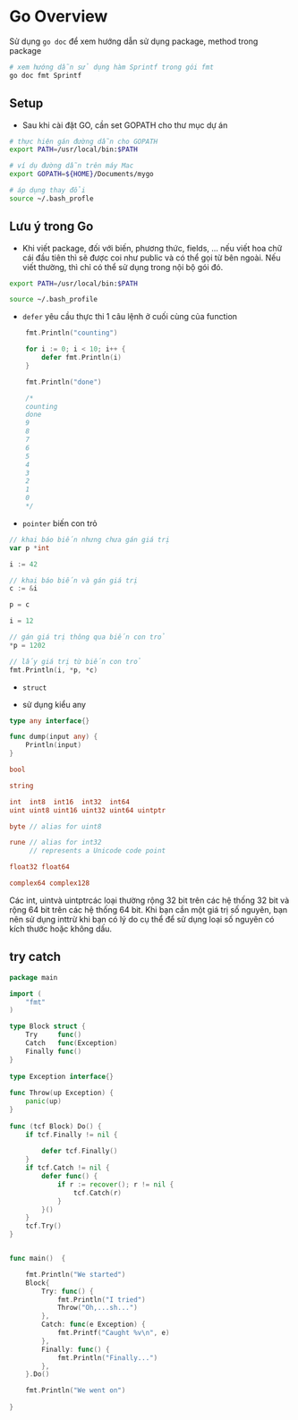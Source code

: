 # Go Overview
Sử dụng `go doc` để xem hướng dẫn sử dụng package, method trong package

```bash
# xem hướng dẫn sử dụng hàm Sprintf trong gói fmt
go doc fmt Sprintf
```
## Setup
- Sau khi cài đặt GO, cần set GOPATH cho thư mục dự án
```bash
# thực hiện gán đường dẫn cho GOPATH
export PATH=/usr/local/bin:$PATH

# ví dụ đường dẫn trên máy Mac
export GOPATH=${HOME}/Documents/mygo

# áp dụng thay đổi
source ~/.bash_profle
```

## Lưu ý trong Go
- Khi viết package, đối với biến, phương thức, fields, ... nếu viết hoa chữ cái đầu tiên thì sẽ được coi như public và có thể gọi từ bên ngoài. Nếu viết thường, thì chỉ có thể sử dụng trong nội bộ gói đó.

```bash
export PATH=/usr/local/bin:$PATH

source ~/.bash_profile
```

- `defer` yêu cầu thực thi 1 câu lệnh ở cuối cùng của function

```go
	fmt.Println("counting")

	for i := 0; i < 10; i++ {
		defer fmt.Println(i)
	}

    fmt.Println("done")

    /*
    counting
    done
    9
    8
    7
    6
    5
    4
    3
    2
    1
    0
    */
```

- `pointer` biến con trỏ

```go
// khai báo biến nhưng chưa gán giá trị
var p *int

i := 42

// khai báo biến và gán giá trị
c := &i

p = c

i = 12

// gán giá trị thông qua biến con trỏ
*p = 1202

// lấy giá trị từ biến con trỏ
fmt.Println(i, *p, *c)
```

- `struct` 

- sử dụng kiểu any
```go
type any interface{}

func dump(input any) {
	Println(input)
}
```

```go
bool

string

int  int8  int16  int32  int64
uint uint8 uint16 uint32 uint64 uintptr

byte // alias for uint8

rune // alias for int32
     // represents a Unicode code point

float32 float64

complex64 complex128

```

Các int, uintvà uintptrcác loại thường rộng 32 bit trên các hệ thống 32 bit và rộng 64 bit trên các hệ thống 64 bit. 
Khi bạn cần một giá trị số nguyên, bạn nên sử dụng inttrừ khi bạn có lý do cụ thể để sử dụng loại số nguyên có kích thước hoặc không dấu.

## try catch 
```go
package main

import (
	"fmt"
)

type Block struct {
    Try     func()
    Catch   func(Exception)
    Finally func()
}
 
type Exception interface{}
 
func Throw(up Exception) {
    panic(up)
}
 
func (tcf Block) Do() {
    if tcf.Finally != nil {
 
        defer tcf.Finally()
    }
    if tcf.Catch != nil {
        defer func() {
            if r := recover(); r != nil {
                tcf.Catch(r)
            }
        }()
    }
    tcf.Try()
}


func main()  {

	fmt.Println("We started")
    Block{
        Try: func() {
            fmt.Println("I tried")
            Throw("Oh,...sh...")
        },
        Catch: func(e Exception) {
            fmt.Printf("Caught %v\n", e)
        },
        Finally: func() {
            fmt.Println("Finally...")
        },
    }.Do()

	fmt.Println("We went on")	
	
}

```